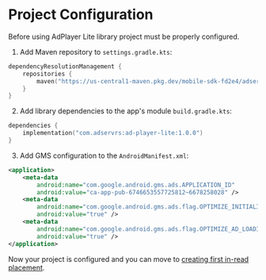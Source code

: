 # Project Configuration

Before using AdPlayer Lite library project must be properly configured.

1. Add Maven repository to `settings.gradle.kts`:
```kts
dependencyResolutionManagement {
    repositories {
        maven("https://us-central1-maven.pkg.dev/mobile-sdk-fd2e4/adservr-maven")
    }
}
```

2. Add library dependencies to the app's module `build.gradle.kts`:
```kts
dependencies {
    implementation("com.adservrs:ad-player-lite:1.0.0")
}
```

3. Add GMS configuration to the `AndroidManifest.xml`:
```xml
<application>
    <meta-data
        android:name="com.google.android.gms.ads.APPLICATION_ID"
        android:value="ca-app-pub-6746653557725812~6678258028" />
    <meta-data
        android:name="com.google.android.gms.ads.flag.OPTIMIZE_INITIALIZATION"
        android:value="true" />
    <meta-data
        android:name="com.google.android.gms.ads.flag.OPTIMIZE_AD_LOADING"
        android:value="true" />
</application>
```

Now your project is configured and you can move to [creating first in-read placement](./in-read-basic.md).
